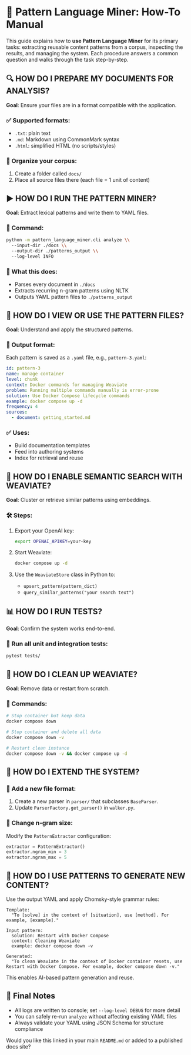 # 📘 Pattern Language Miner: How-To Manual

This guide explains how to **use Pattern Language Miner** for its primary tasks: extracting reusable content patterns from a corpus, inspecting the results, and managing the system. Each procedure answers a common question and walks through the task step-by-step.

## 🔍 HOW DO I PREPARE MY DOCUMENTS FOR ANALYSIS?

**Goal**: Ensure your files are in a format compatible with the application.

### ✅ Supported formats:

* `.txt`: plain text
* `.md`: Markdown using CommonMark syntax
* `.html`: simplified HTML (no scripts/styles)

### 📁 Organize your corpus:

1. Create a folder called `docs/`
2. Place all source files there (each file = 1 unit of content)

## ▶️ HOW DO I RUN THE PATTERN MINER?

**Goal**: Extract lexical patterns and write them to YAML files.

### 🧾 Command:

```bash
python -m pattern_language_miner.cli analyze \\
  --input-dir ./docs \\
  --output-dir ./patterns_output \\
  --log-level INFO
```

### 📝 What this does:

* Parses every document in `./docs`
* Extracts recurring n-gram patterns using NLTK
* Outputs YAML pattern files to `./patterns_output`

## 📂 HOW DO I VIEW OR USE THE PATTERN FILES?

**Goal**: Understand and apply the structured patterns.

### 🔄 Output format:

Each pattern is saved as a `.yaml` file, e.g., `pattern-3.yaml`:

```yaml
id: pattern-3
name: manage container
level: chunk
context: Docker commands for managing Weaviate
problem: Running multiple commands manually is error-prone
solution: Use Docker Compose lifecycle commands
example: docker compose up -d
frequency: 4
sources:
  - document: getting_started.md
```

### ✅ Uses:

* Build documentation templates
* Feed into authoring systems
* Index for retrieval and reuse

## 🤖 HOW DO I ENABLE SEMANTIC SEARCH WITH WEAVIATE?

**Goal**: Cluster or retrieve similar patterns using embeddings.

### 🛠️ Steps:

1. Export your OpenAI key:

   ```bash
   export OPENAI_APIKEY=your-key
   ```

2. Start Weaviate:

   ```bash
   docker compose up -d
   ```

3. Use the `WeaviateStore` class in Python to:

   * `upsert_pattern(pattern_dict)`
   * `query_similar_patterns("your search text")`

## 📊 HOW DO I RUN TESTS?

**Goal**: Confirm the system works end-to-end.

### 🧪 Run all unit and integration tests:

```bash
pytest tests/
```

## 🧹 HOW DO I CLEAN UP WEAVIATE?

**Goal**: Remove data or restart from scratch.

### 🔧 Commands:

```bash
# Stop container but keep data
docker compose down

# Stop container and delete all data
docker compose down -v

# Restart clean instance
docker compose down -v && docker compose up -d
```

## 🧱 HOW DO I EXTEND THE SYSTEM?

### 🔧 Add a new file format:

1. Create a new parser in `parser/` that subclasses `BaseParser`.
2. Update `ParserFactory.get_parser()` in `walker.py`.

### 🔎 Change n-gram size:

Modify the `PatternExtractor` configuration:

```python
extractor = PatternExtractor()
extractor.ngram_min = 3
extractor.ngram_max = 5
```

## 🧠 HOW DO I USE PATTERNS TO GENERATE NEW CONTENT?

Use the output YAML and apply Chomsky-style grammar rules:

```text
Template: 
  "To [solve] in the context of [situation], use [method]. For example, [example]."

Input pattern: 
  solution: Restart with Docker Compose
  context: Cleaning Weaviate
  example: docker compose down -v

Generated:
  "To clean Weaviate in the context of Docker container resets, use Restart with Docker Compose. For example, docker compose down -v."
```

This enables AI-based pattern generation and reuse.

## 🧭 Final Notes

* All logs are written to console; set `--log-level DEBUG` for more detail
* You can safely re-run `analyze` without affecting existing YAML files
* Always validate your YAML using JSON Schema for structure compliance

Would you like this linked in your main `README.md` or added to a published docs site?
